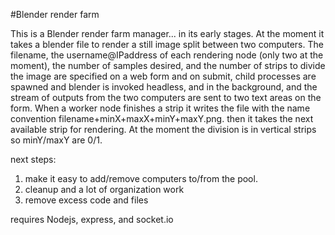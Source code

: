 #Blender render farm

This is a Blender render farm manager... in its early stages. At the moment it takes a blender file to render a still image split between two computers. The filename, the username@IPaddress of each rendering node (only two at the moment), the number of samples desired, and the number of strips to divide the image are specified on a web form and on submit, child processes are spawned and blender is invoked headless, and in the background, and the stream of outputs from the two computers are sent to two text areas on the form. When a worker node finishes a strip it writes the file with the name convention filename+minX+maxX+minY+maxY.png. then it takes the next available strip for rendering. At the moment the division is in vertical strips so minY/maxY are 0/1.

next steps: 

1. make it easy to add/remove computers to/from the pool.
2. cleanup and a lot of organization work
3. remove excess code and files

requires Nodejs, express, and socket.io